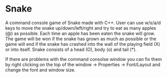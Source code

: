 # Snake
A command console game of Snake made with C++. User can use w/s/a/d keys to move the snake up/down/left/right and try to eat as many apples (@) as possible. Each time an apple has been eaten the snake will grow. The game will be won if the snake has grown as much as possible or the game will end if the snake has crashed into the wall of the playing field (X) or into itself. Snake consists of a head (O), body (o) and tail (*).

If there are problems with the command consolse window you can fix them by right clicking on the top of the window -> Properties -> Font/Layout and change the font and window size.
